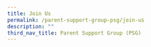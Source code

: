 ```yaml
---
title: Join Us
permalink: /parent-support-group-psg/join-us
description: ""
third_nav_title: Parent Support Group (PSG)
---
```

